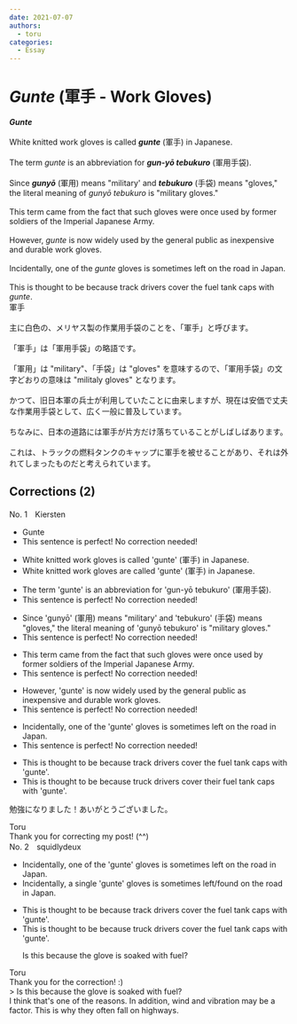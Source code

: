 ```yaml
---
date: 2021-07-07
authors:
  - toru
categories:
  - Essay
---
```


<h1 id="subject_show"><strong><em>Gunte</strong></em> (軍手 - Work Gloves)</h1>
<div class="date" hidden>Jul 7, 2021 12:46</div>
<div id="post"><div id="body_show_ori">
<strong><em>Gunte</strong></em><br/><br/>White knitted work gloves is called <strong><em>gunte</em></strong> (軍手) in Japanese.<br/><br/> The term <em>gunte</em> is an abbreviation for <strong><em>gun-yō tebukuro</em></strong> (軍用手袋).<br/><br/>Since <strong><em>gunyō</em></strong> (軍用) means "military' and <strong><em>tebukuro</em></strong> (手袋) means "gloves," the literal meaning of <em>gunyō tebukuro</em> is "military gloves."<br/><br/>This term came from the fact that such gloves were once used by former soldiers of the Imperial Japanese Army.<br/><br/>However, <em>gunte</em> is now widely used by the general public as inexpensive and durable work gloves.<br/><br/>Incidentally, one of the <em>gunte</em> gloves is sometimes left on the road in Japan.<br/><br/>This is thought to be because track drivers cover the fuel tank caps with <em>gunte</em>.
</div></div>

<!-- more -->

<div id="post_ja"><div id="body_show_mo">
軍手<br/><br/>主に白色の、メリヤス製の作業用手袋のことを、「軍手」と呼びます。<br/><br/>「軍手」は「軍用手袋」の略語です。<br/><br/>「軍用」は "military"、「手袋」は "gloves" を意味するので、「軍用手袋」の文字どおりの意味は "militaly gloves" となります。<br/><br/>かつて、旧日本軍の兵士が利用していたことに由来しますが、現在は安価で丈夫な作業用手袋として、広く一般に普及しています。<br/><br/>ちなみに、日本の道路には軍手が片方だけ落ちていることがしばしばあります。<br/><br/>これは、トラックの燃料タンクのキャップに軍手を被せることがあり、それは外れてしまったものだと考えられています。
</div></div>

## Corrections (2)
<div id="block"><div class="first_name"> No. 1　<span class="just_name">Kiersten</span></div><div id="block2">
<ul class="correction_field">
<li class="incorrect">Gunte</li>
<li class="corrected perfect">This sentence is perfect! No correction needed!</li>
</ul>
<ul class="correction_field">
<li class="incorrect">White knitted work gloves is called 'gunte' (軍手) in Japanese.</li>
<li class="corrected correct">
White knitted work gloves <span class="f_red">are</span> called 'gunte' (軍手) in Japanese.
</li>
</ul>
<ul class="correction_field">
<li class="incorrect">The term 'gunte' is an abbreviation for 'gun-yō tebukuro' (軍用手袋).</li>
<li class="corrected perfect">This sentence is perfect! No correction needed!</li>
</ul>
<ul class="correction_field">
<li class="incorrect">Since 'gunyō' (軍用) means "military' and 'tebukuro' (手袋) means "gloves," the literal meaning of 'gunyō tebukuro' is "military gloves."</li>
<li class="corrected perfect">This sentence is perfect! No correction needed!</li>
</ul>
<ul class="correction_field">
<li class="incorrect">This term came from the fact that such gloves were once used by former soldiers of the Imperial Japanese Army.</li>
<li class="corrected perfect">This sentence is perfect! No correction needed!</li>
</ul>
<ul class="correction_field">
<li class="incorrect">However, 'gunte' is now widely used by the general public as inexpensive and durable work gloves.</li>
<li class="corrected perfect">This sentence is perfect! No correction needed!</li>
</ul>
<ul class="correction_field">
<li class="incorrect">Incidentally, one of the 'gunte' gloves is sometimes left on the road in Japan.</li>
<li class="corrected perfect">This sentence is perfect! No correction needed!</li>
</ul>
<ul class="correction_field">
<li class="incorrect">This is thought to be because track drivers cover the fuel tank caps with 'gunte'.</li>
<li class="corrected correct">
This is thought to be because tr<span class="f_red">u</span>ck drivers cover the<span class="f_blue">ir</span> fuel tank caps with 'gunte'.
</li>
</ul>
<p class="comment_small">
 勉強になりました！あいがとうございました。
</p>

</div><div class="name"><span class="just_name">Toru</span><br>
Thank you for correcting my post! (^^)
</div>
</div>
<div id="block"><div class="first_name"> No. 2　<span class="just_name">squidlydeux</span></div><div id="block2">
<ul class="correction_field">
<li class="incorrect">Incidentally, one of the 'gunte' gloves is sometimes left on the road in Japan.</li>
<li class="corrected correct">
Incidentally, <span class="f_blue">a single</span> 'gunte' glove<span class="f_blue"><span class="sline">s</span></span> is sometimes left/<span class="f_blue">found</span> on the road in Japan.
</li>
</ul>
<ul class="correction_field">
<li class="incorrect">This is thought to be because track drivers cover the fuel tank caps with 'gunte'.</li>
<li class="corrected correct">
This is thought to be because tr<span class="f_red">u</span>ck drivers cover the fuel tank caps with 'gunte'.
<p class="correction_comment">Is this because the glove is soaked with fuel?</p>
</li>
</ul>
</div><div class="name"><span class="just_name">Toru</span><br>
Thank you for the correction! :)<br/>&gt; Is this because the glove is soaked with fuel?<br/>I think that's one of the reasons. In addition, wind and vibration may be a factor. This is why they often fall on highways.
</div>
</div>
